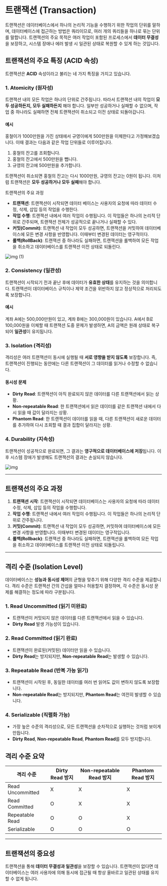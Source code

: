 # 트랜잭션 (Transaction)

트랜잭션은 데이터베이스에서 하나의 논리적 기능을 수행하기 위한 작업의 단위를 말하며, 데이터베이스에 접근하는 방법은 쿼리이므로, 여러 개의 쿼리들을 하나로 묶는 단위를 말합니다. 트랜잭션의 주요 목적은 여러 작업이 포함된 프로세스에서 **데이터 무결성**을 보장하고, 시스템 장애나 에러 발생 시 일관된 상태로 복원할 수 있게 하는 것입니다.

## 트랜잭션의 주요 특징 (ACID 속성)

트랜잭션은 **ACID** 속성이라고 불리는 네 가지 특징을 가지고 있습니다.

### 1. Atomicity (원자성)

트랜잭션 내의 모든 작업은 하나의 단위로 간주됩니다. 따라서 트랜잭션 내의 작업이 **모두 성공하든지, 모두 실패하든지** 해야 합니다. 일부만 성공하거나 실패할 수 없으며, 작업 중 하나라도 실패하면 전체 트랜잭션이 취소되고 이전 상태로 되돌아갑니다.

#### 예시

홍철이가 1000만원을 가진 상태에서 규영이에게 500만원을 이체한다고 가정해보겠습니다. 이때 결과는 다음과 같은 작업 단위들로 이루어집니다.

1. 홍철의 잔고를 조회합니다.
2. 홍철의 잔고에서 500만원을 뺍니다.
3. 규영의 잔고에 500만원을 추가합니다.

트랜잭션이 취소되면 홍철의 잔고는 다시 1000만원, 규영의 잔고는 0원이 됩니다. 이처럼 트랜잭션은 **모두 성공하거나 모두 실패**해야 합니다.

트랜잭션의 주요 과정
- **트랜잭션**: 트랜잭션이 시작되면 데이터 베이스는 사용자의 요청에 따라 데이터 수정, 삭제, 삽입 등의 작업을 수행한다.
- **작업 수행**: 트랜잭션 내에서 여러 작업이 수행됩니다. 이 작업들은 하나의 논리적 단위로 간주되며, 트랜잭션 전체가 성공적으로 끝나거나 실패할 수 있다.
- **커밋(Commit)**: 트랜잭션 내 작업이 모두 성공하면, 트랜잭션을 커밋하여 데이터베이스에 모든 변경 사항을 반영합니다. 이때부터 변경된 데이터는 영구적이다.
- **롤백(RollBack)**: 트랜잭션 중 하나라도 실패하면, 트랜잭션을 롤백하여 모든 작업을 취소하고 데이터베이스를 트랜잭션 이전 상태로 되돌린다.

![img (1)](https://github.com/user-attachments/assets/ce1ba2c5-3955-4719-ae87-ca39be94401b)


### 2. Consistency (일관성)

트랜잭션이 시작되기 전과 끝난 후에 데이터가 **유효한 상태**를 유지하는 것을 의미합니다. 트랜잭션이 데이터베이스 규칙이나 제약 조건을 위반하지 않고 정상적으로 처리되도록 보장합니다.

#### 예시

계좌 A에는 500,000만원이 있고, 계좌 B에는 300,000원이 있습니다. A에서 B로 100,000원을 이체할 때 트랜잭션 도중 문제가 발생하면, A의 금액은 원래 상태로 복구되어 **일관성**이 유지됩니다.

### 3. Isolation (격리성)

격리성은 여러 트랜잭션이 동시에 실행될 때 **서로 영향을 받지 않도록** 보장합니다. 즉, 트랜잭션이 진행되는 동안에는 다른 트랜잭션이 그 데이터를 읽거나 수정할 수 없습니다.

#### 동시성 문제

- **Dirty Read**: 트랜잭션이 아직 완료되지 않은 데이터를 다른 트랜잭션에서 읽는 상황.
- **Non-repeatable Read**: 한 트랜잭션에서 읽은 데이터를 같은 트랜잭션 내에서 다시 읽을 때 값이 달라지는 상황.
- **Phantom Read**: 한 트랜잭션이 데이터를 읽을 때, 다른 트랜잭션이 새로운 데이터를 추가하여 다시 조회할 때 결과 집합이 달라지는 상황.

### 4. Durability (지속성)

트랜잭션이 성공적으로 완료되면, 그 결과는 **영구적으로 데이터베이스에 저장**됩니다. 이후 시스템 장애가 발생해도 트랜잭션의 결과는 손실되지 않습니다.

![img](https://github.com/user-attachments/assets/847e7ba6-3dc6-410e-b76b-424c0a4b93b7)

---

## 트랜잭션의 주요 과정

1. **트랜잭션 시작**: 트랜잭션이 시작되면 데이터베이스는 사용자의 요청에 따라 데이터 수정, 삭제, 삽입 등의 작업을 수행합니다.
2. **작업 수행**: 트랜잭션 내에서 여러 작업이 수행됩니다. 이 작업들은 하나의 논리적 단위로 간주됩니다.
3. **커밋(Commit)**: 트랜잭션 내 작업이 모두 성공하면, 커밋하여 데이터베이스에 모든 변경 사항을 반영합니다. 이때부터 변경된 데이터는 영구적입니다.
4. **롤백(Rollback)**: 트랜잭션 중 하나라도 실패하면, 트랜잭션을 롤백하여 모든 작업을 취소하고 데이터베이스를 트랜잭션 이전 상태로 되돌립니다.

---

## 격리 수준 (Isolation Level)

데이터베이스는 **성능과 동시성 제어**의 균형을 맞추기 위해 다양한 격리 수준을 제공합니다. 격리 수준은 트랜잭션 간의 간섭을 얼마나 허용할지 결정하며, 각 수준은 동시성 문제를 해결하는 정도에 따라 구분됩니다.

### 1. Read Uncommitted (읽기 미완료)

- 트랜잭션이 커밋되지 않은 데이터를 다른 트랜잭션에서 읽을 수 있습니다.
- **Dirty Read** 발생 가능성이 있습니다.

### 2. Read Committed (읽기 완료)

- 트랜잭션이 완료된(커밋된) 데이터만 읽을 수 있습니다.
- **Dirty Read**는 방지되지만, **Non-repeatable Read**는 발생할 수 있습니다.

### 3. Repeatable Read (반복 가능 읽기)

- 트랜잭션이 시작된 후, 동일한 데이터를 여러 번 읽어도 값이 변하지 않도록 보장합니다.
- **Non-repeatable Read**는 방지되지만, **Phantom Read**는 여전히 발생할 수 있습니다.

### 4. Serializable (직렬화 가능)

- 가장 높은 수준의 격리성으로, 모든 트랜잭션을 순차적으로 실행하는 것처럼 보이게 만듭니다.
- **Dirty Read**, **Non-repeatable Read**, **Phantom Read**를 모두 방지합니다.



## 격리 수준 요약

| 격리 수준          | Dirty Read 방지 | Non-repeatable Read 방지 | Phantom Read 방지 |
|-------------------|-----------------|--------------------------|-------------------|
| Read Uncommitted  | X               | X                        | X                 |
| Read Committed    | O               | X                        | X                 |
| Repeatable Read   | O               | O                        | X                 |
| Serializable      | O               | O                        | O                 |

---

## 트랜잭션의 중요성

트랜잭션을 통해 **데이터 무결성과 일관성**을 보장할 수 있습니다. 트랜잭션이 없다면 데이터베이스는 여러 사용자에 의해 동시에 접근될 때 항상 올바르고 일관된 상태를 유지할 수 없게 됩니다.
